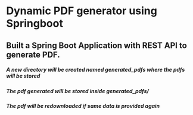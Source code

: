 # Dynamic PDF generator using Springboot

## Built a Spring Boot Application with REST API to generate PDF.

##### A new directory will be created named generated_pdfs where the pdfs will be stored
##### The pdf generated will be stored inside generated_pdfs/
##### The pdf will be redownloaded if same data is provided again
